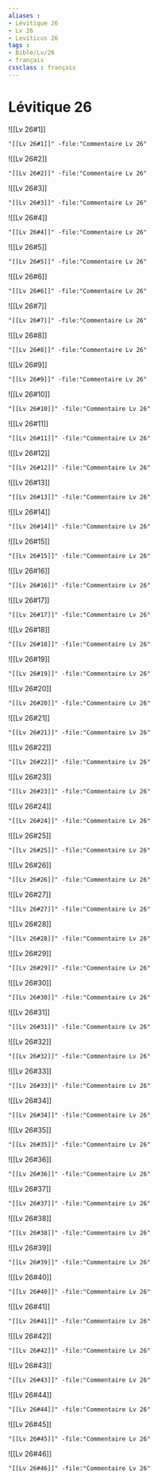 ```yaml
---
aliases : 
- Lévitique 26
- Lv 26
- Leviticus 26
tags : 
- Bible/Lv/26
- français
cssclass : français
---
```


# Lévitique 26

![[Lv 26#1]]

```query
"[[Lv 26#1]]" -file:"Commentaire Lv 26"
```

![[Lv 26#2]]

```query
"[[Lv 26#2]]" -file:"Commentaire Lv 26"
```

![[Lv 26#3]]

```query
"[[Lv 26#3]]" -file:"Commentaire Lv 26"
```

![[Lv 26#4]]

```query
"[[Lv 26#4]]" -file:"Commentaire Lv 26"
```

![[Lv 26#5]]

```query
"[[Lv 26#5]]" -file:"Commentaire Lv 26"
```

![[Lv 26#6]]

```query
"[[Lv 26#6]]" -file:"Commentaire Lv 26"
```

![[Lv 26#7]]

```query
"[[Lv 26#7]]" -file:"Commentaire Lv 26"
```

![[Lv 26#8]]

```query
"[[Lv 26#8]]" -file:"Commentaire Lv 26"
```

![[Lv 26#9]]

```query
"[[Lv 26#9]]" -file:"Commentaire Lv 26"
```

![[Lv 26#10]]

```query
"[[Lv 26#10]]" -file:"Commentaire Lv 26"
```

![[Lv 26#11]]

```query
"[[Lv 26#11]]" -file:"Commentaire Lv 26"
```

![[Lv 26#12]]

```query
"[[Lv 26#12]]" -file:"Commentaire Lv 26"
```

![[Lv 26#13]]

```query
"[[Lv 26#13]]" -file:"Commentaire Lv 26"
```

![[Lv 26#14]]

```query
"[[Lv 26#14]]" -file:"Commentaire Lv 26"
```

![[Lv 26#15]]

```query
"[[Lv 26#15]]" -file:"Commentaire Lv 26"
```

![[Lv 26#16]]

```query
"[[Lv 26#16]]" -file:"Commentaire Lv 26"
```

![[Lv 26#17]]

```query
"[[Lv 26#17]]" -file:"Commentaire Lv 26"
```

![[Lv 26#18]]

```query
"[[Lv 26#18]]" -file:"Commentaire Lv 26"
```

![[Lv 26#19]]

```query
"[[Lv 26#19]]" -file:"Commentaire Lv 26"
```

![[Lv 26#20]]

```query
"[[Lv 26#20]]" -file:"Commentaire Lv 26"
```

![[Lv 26#21]]

```query
"[[Lv 26#21]]" -file:"Commentaire Lv 26"
```

![[Lv 26#22]]

```query
"[[Lv 26#22]]" -file:"Commentaire Lv 26"
```

![[Lv 26#23]]

```query
"[[Lv 26#23]]" -file:"Commentaire Lv 26"
```

![[Lv 26#24]]

```query
"[[Lv 26#24]]" -file:"Commentaire Lv 26"
```

![[Lv 26#25]]

```query
"[[Lv 26#25]]" -file:"Commentaire Lv 26"
```

![[Lv 26#26]]

```query
"[[Lv 26#26]]" -file:"Commentaire Lv 26"
```

![[Lv 26#27]]

```query
"[[Lv 26#27]]" -file:"Commentaire Lv 26"
```

![[Lv 26#28]]

```query
"[[Lv 26#28]]" -file:"Commentaire Lv 26"
```

![[Lv 26#29]]

```query
"[[Lv 26#29]]" -file:"Commentaire Lv 26"
```

![[Lv 26#30]]

```query
"[[Lv 26#30]]" -file:"Commentaire Lv 26"
```

![[Lv 26#31]]

```query
"[[Lv 26#31]]" -file:"Commentaire Lv 26"
```

![[Lv 26#32]]

```query
"[[Lv 26#32]]" -file:"Commentaire Lv 26"
```

![[Lv 26#33]]

```query
"[[Lv 26#33]]" -file:"Commentaire Lv 26"
```

![[Lv 26#34]]

```query
"[[Lv 26#34]]" -file:"Commentaire Lv 26"
```

![[Lv 26#35]]

```query
"[[Lv 26#35]]" -file:"Commentaire Lv 26"
```

![[Lv 26#36]]

```query
"[[Lv 26#36]]" -file:"Commentaire Lv 26"
```

![[Lv 26#37]]

```query
"[[Lv 26#37]]" -file:"Commentaire Lv 26"
```

![[Lv 26#38]]

```query
"[[Lv 26#38]]" -file:"Commentaire Lv 26"
```

![[Lv 26#39]]

```query
"[[Lv 26#39]]" -file:"Commentaire Lv 26"
```

![[Lv 26#40]]

```query
"[[Lv 26#40]]" -file:"Commentaire Lv 26"
```

![[Lv 26#41]]

```query
"[[Lv 26#41]]" -file:"Commentaire Lv 26"
```

![[Lv 26#42]]

```query
"[[Lv 26#42]]" -file:"Commentaire Lv 26"
```

![[Lv 26#43]]

```query
"[[Lv 26#43]]" -file:"Commentaire Lv 26"
```

![[Lv 26#44]]

```query
"[[Lv 26#44]]" -file:"Commentaire Lv 26"
```

![[Lv 26#45]]

```query
"[[Lv 26#45]]" -file:"Commentaire Lv 26"
```

![[Lv 26#46]]

```query
"[[Lv 26#46]]" -file:"Commentaire Lv 26"
```

